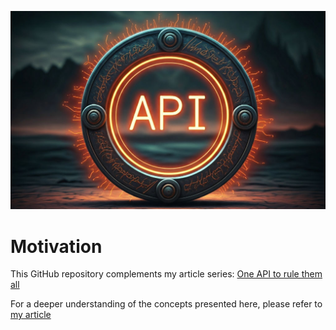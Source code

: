 ![One API to rule them all](header.jpg)

# Motivation

This GitHub repository complements my article series: [One API to rule them all](https://medium.com/@kinneko-de/list/f40463c5557f)

For a deeper understanding of the concepts presented here, please refer to [my article](https://medium.com/@kinneko-de/072f9369a641)